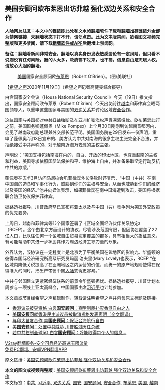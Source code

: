  <h2>美国安顾问欧布莱恩出访菲越 强化双边关系和安全合作</h2> <p class="notice"><b>大陆网友注意：本文中的链接除此处和文末的<a href="https://github.com/bannedbook/fanqiang" >翻墙</a>软件下载和<a href="https://github.com/killgcd/justmysocks/blob/master/README.md">翻墙推荐</a>链接外全部为禁网链接，未翻墙状态下打不开，请勿点击。此为文字版禁闻，欲看图文视频完整版和更多禁闻，请下载<a href="https://github.com/bannedbook/fanqiang">翻墙软件或APP</a>后翻墙上禁闻网。</p><p>备注：翻墙看新闻非常安全，翻墙以真实身份发表敏感言论有一定风险，但只看不说则没有任何风险，翻的人太多，政府管不过来，也不管。信息自由是天赋人权，请放心大胆的翻墙。</b></p>  <div class="entry"> <figure><figcaption><a href="https://www.bannedbook.org/bnews/tag/%e7%be%8e%e5%9b%bd/" class="st_tag internal_tag" rel="tag" title="标签 美国 下的日志">美国</a>国家安全顾问欧<a href="https://www.bannedbook.org/bnews/tag/%E5%B8%83%E8%8E%B1%E6%81%A9/" class="st_tag internal_tag" rel="tag" title="标签 布莱恩 下的日志">布莱恩</a>（Robert O&#8217;Brien）。（图/美联社）</figcaption></figure> <p>【<span class='wp_keywordlink_affiliate'><a href="https://www.soundofhope.org" title="希望之声" target="_blank">希望之声</a></span>2020年11月19日】（希望之声记者高健雯综合报导）</p> <p>白宫国家安全会议（House National Security Council）今天（19日）推文指出，国家安全顾问欧布莱恩（Robert O&#x27;Brien）今天出发前往<a href="https://www.bannedbook.org/bnews/tag/%e8%b6%8a%e5%8d%97/" class="st_tag internal_tag" rel="tag" title="标签 越南 下的日志">越南</a>和菲律宾会晤两国领导人，以重申这些国家与美国的<a href="https://www.bannedbook.org/bnews/tag/%E5%8F%8C%E8%BE%B9%E5%85%B3%E7%B3%BB/" class="st_tag internal_tag" rel="tag" title="标签 双边关系 下的日志">双边关系</a>并讨论区域<a href="https://www.bannedbook.org/bnews/tag/%E5%AE%89%E5%85%A8%E5%90%88%E4%BD%9C/" class="st_tag internal_tag" rel="tag" title="标签 安全合作 下的日志">安全合作</a>。</p> <p></p>  <p></p> <p>这些国家与美国都对<a href="https://www.bannedbook.org/bnews/tag/%e4%b8%ad%e5%85%b1/" class="st_tag internal_tag" rel="tag" title="标签 中共 下的日志">中共</a>日益独断及在亚洲扩张海权声索深感担忧。欧布莱恩此行之前，美国国务卿蓬佩奥（Mike Pompeo）上个月30日刚刚到访越南首都河内，会见了越南政府副总理兼外交部长范平明。美国国务院在29日发布一份声明，重申了蓬佩奥7月13日宣布的、美方认为中共对南海的很多主权主张完全不合法，并拒绝接受中共声称的、对于越南近海万安滩的主权主张。</p> <p>声明说：“美国支持包括南海在内的，自由、开放的印太地区，也尊重越南的主权和利益，美国寻求依照国际法保护和平、维护海上自由，并准备采取坚定行动反抗中共的欺凌。”</p>  <p>蓬佩奥在去年3月访问马尼拉会见菲律宾外长洛钦时还表示，“<span class='wp_keywordlink_affiliate'><a href="https://www.bannedbook.org/" title="中国" target="_blank">中国</a></span>（中共）在南中国海的造岛和军事化行为，威胁到你们的主权与安全，从而也威胁到你们的经济以及美国的经济。”他并向媒体表示，如果菲律宾在南中国海遭到攻击，美国将根据联合防卫协议保护菲律宾。</p> <p>据路透社报导，川普政府早已宣布将亚太以及与中国（共）竞争列为美国外交政策的优先要务。</p> <p>上周日，越南和菲律宾等15个国家签署了《区域全面经济伙伴关系协定》（RCEP）。这个由北京方面设计的协议，尽管涉及范围有限，但因协定覆盖了22亿人口，比以往任何一个区域自由贸易协定覆盖的都多，具有相当大的象征意义，有可能帮助中共进一步巩固其作为周边经济主导力量的形象。</p>  <p>外界认为，该协议在一定程度上是北京为了平衡美国在该地区的影响力。华盛顿的彼得森国际经济研究所高级研究员玛丽·洛夫里(Mary Lovely)也表示，RCEP “在区域内降低关税提高了在亚洲地区之内运营的价值，而统一的原产地规则使得在保留准入的同时，把生产带出中国<span class='wp_keywordlink_affiliate'><a href="https://www.bannedbook.org/" title="大陆" target="_blank">大陆</a></span>变得更容易。”</p> <p>中共与邻国建立更紧密经济联系的前景令华盛顿担忧。据路透社报导，川普计划本周参与一项线上亚太高峰会，中国国家主席<a href="https://www.bannedbook.org/bnews/tag/%e4%b9%a0%e8%bf%91%e5%b9%b3/" class="st_tag internal_tag" rel="tag" title="标签 习近平 下的日志">习近平</a>也计划参加。</p> <p>本文章或节目经希望之声编辑制作，转载请注明希望之声并包含原文标题及链接。</p>  <ul class='op-related-articles' title='相关阅读'> <li><a href='https://www.bannedbook.org/bnews/cbnews/20201112/1429993.html' target='_blank'>香港议员被夺资格 白宫<b>国安顾问</b>：查明制裁扑灭香港自由之人</a></li> <li><a href='https://www.bannedbook.org/bnews/headline/20201112/1429734.html' target='_blank'>美<b>国安顾问</b>就香港民主派议员被取消资格发表声明（全文翻译）</a></li> <li><a href='https://www.bannedbook.org/bnews/taiwannews/20201030/1422681.html' target='_blank'>与印太盟友合作 美<b>国安顾问</b>：保证台海航行自由</a></li> <li><a href='https://www.bannedbook.org/bnews/comments/20201029/1422132.html' target='_blank'>美<b>国安顾问</b>：处置中共威胁 川普胜过历任总统</a></li> <li><a href='https://www.bannedbook.org/bnews/topimagenews/20201029/1422100.html' target='_blank'>若中共控制全球5G 白宫<b>国安顾问</b>：将能取得每个人的信息...</a></li> </ul> <p class="texttj"> <a href="https://www.bannedbook.org/forum23/topic22702.html" target="_blank">V2ray翻墙服务-安全可靠经济高速无限流量</a><br/> <a href="https://github.com/bannedbook/fanqiang/wiki/%E7%A6%81%E9%97%BB%E7%BD%91%E5%AE%89%E5%8D%93%E7%BF%BB%E5%A2%99%E6%96%B0%E9%97%BBAPP" target="_blank">免费PC翻墙、安卓VPN翻墙APP</a></p><p>原文链接：<a class="src_link"  href="https://www.soundofhope.org/post/444520" target="_blank">美国安顾问欧布莱恩出访菲越 强化双边关系和安全合作</a></p><a name='sharetosocial'></a>       <div><b>本文的图文或视频完整版</b>：<a href='https://www.bannedbook.org/bnews/comments/20201119/1433558.html'>美国安顾问欧布莱恩出访菲越 强化双边关系和安全合作</a></div>  </div><!--END ENTRY--> <div class="postfooter"> <div>本文标签：<a href="https://www.bannedbook.org/bnews/tag/%e4%b8%ad%e5%85%b1/" rel="tag">中共</a>, <a href="https://www.bannedbook.org/bnews/tag/%e4%b9%a0%e8%bf%91%e5%b9%b3/" rel="tag">习近平</a>, <a href="https://www.bannedbook.org/bnews/tag/%E5%8F%8C%E8%BE%B9%E5%85%B3%E7%B3%BB/" rel="tag">双边关系</a>, <a href="https://www.bannedbook.org/bnews/tag/%E5%9B%BD%E5%AE%89/" rel="tag">国安</a>, <a href="https://www.bannedbook.org/bnews/tag/%E5%9B%BD%E5%AE%89%E9%A1%BE%E9%97%AE/" rel="tag">国安顾问</a>, <a href="https://www.bannedbook.org/bnews/tag/%E5%AE%89%E5%85%A8%E5%90%88%E4%BD%9C/" rel="tag">安全合作</a>, <a href="https://www.bannedbook.org/bnews/tag/%E5%B8%83%E8%8E%B1%E6%81%A9/" rel="tag">布莱恩</a>, <a href="https://www.bannedbook.org/bnews/tag/%e7%be%8e%e5%9b%bd/" rel="tag">美国</a>, <a href="https://www.bannedbook.org/bnews/tag/%e8%b6%8a%e5%8d%97/" rel="tag">越南</a></div>  </div><!--END POSTFOOTER--> 